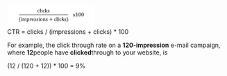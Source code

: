 ![Click through rate](images/CTR.png)\
 CTR = clicks / (impressions + clicks) \* 100

For example, the click through rate on a **120-impression** e-mail
campaign, where **12**people have **clicked**through to your website, is

(12 / (120 + 12)) \* 100 = 9%
